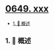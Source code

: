 # [0649. xxx](https://github.com/Tdahuyou/TNotes.leetcode/tree/main/notes/0649.%20xxx)

<!-- region:toc -->

- [1. 📝 概述](#1--概述)

<!-- endregion:toc -->

## 1. 📝 概述
